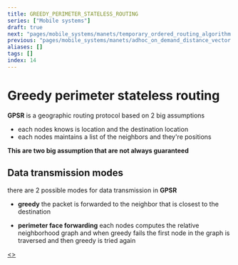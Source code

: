 ```yaml
---
title: GREEDY_PERIMETER_STATELESS_ROUTING
series: ["Mobile systems"]
draft: true
next: "pages/mobile_systems/manets/temporary_ordered_routing_algorithm.md"
previous: "pages/mobile_systems/manets/adhoc_on_demand_distance_vector.md"
aliases: []
tags: []
index: 14
---
```


# Greedy perimeter stateless routing

**GPSR** is a geographic routing protocol based on 2 big assumptions

- each nodes knows is location and the destination location
- each nodes maintains a list of the neighbors and they're positions

**This are two big assumption that are not always guaranteed**

## Data transmission modes

there are 2 possible modes for data transmission in **GPSR**

- **greedy** the packet is forwarded to the neighbor that is closest to the destination

 - **perimeter face forwarding** each nodes computes the relative neighborhood graph and when greedy fails the first node in the graph is traversed and then greedy is tried again

[<](pages/mobile_systems/manets/adhoc_on_demand_distance_vector.md)[>](pages/mobile_systems/manets/temporary_ordered_routing_algorithm.md)
